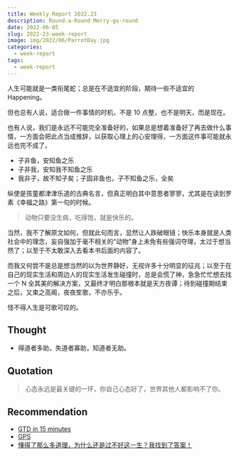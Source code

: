 ```yaml
---
title: Weekly Report 2022.23
description: Round-a-Round Merry-go-round
date: 2022-06-05
slug: 2022-23-week-report
image: img/2022/06/ParrotDay.jpg
categories:
  - week-report
tags:
  - week-report
---
```


人生可能就是一类衔尾蛇；总是在不适宜的阶段，期待一些不适宜的 Happening。

但也总有人说，适合做一件事情的时机，不是 10 点整，也不是明天，而是现在。

也有人说，我们是永远不可能完全准备好的，如果总是想着准备好了再去做什么事情，一方面会把此点当成推辞，以获取心理上的心安理得，一方面这件事可能就永远也完不成了。

- 子非鱼，安知鱼之乐
- 子非我，安知我不知鱼之乐
- 我非子，故不知子矣；子固非鱼也，子不知鱼之乐，全矣

纵使是孩童都津津乐道的古典名言，但真正明白其中意思者寥寥，尤其是在读到罗素《幸福之路》第一句的时候。

> 动物只要没生病，吃得饱，就是快乐的。

当然，我不了解原文如何，但就此句而言，显然让人跌破眼镜；快乐本身就是人类社会中的理念，妄自强加于毫不相关的“动物”身上未免有些强词夺理，太过于想当然了；以至于不太敢深入去看本书后面的内容了。

而我又何尝不是总是想当然的以为世界静好，无视许多十分明显的征兆；以至于在自己的现实生活和周边人的现实生活发生碰撞时，总是会慌了神，急急忙忙想去找一个 N 全其美的解决方案，又最终才明白那根本就是天方夜谭；待到碰撞期结束之后，又束之高阁，夜夜笙歌，不亦乐乎。

怪不得人生是可歌可叹的。

## Thought

- 得道者多助，失道者寡助，知道者无助。

## Quotation

> 心态永远是最关键的一环，你自己心态好了，世界其他人都影响不了你。

## Recommendation

- [GTD in 15 minutes](https://hamberg.no/gtd)
- [GPS](https://ciechanow.ski/gps/)
- [懂得了那么多道理，为什么还是过不好这一生？我找到了答案！](https://mp.weixin.qq.com/s/uUChtdUvhyw7jzgdNKn5Aw)
